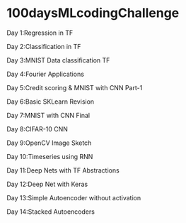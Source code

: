 # 100daysMLcodingChallenge

Day 1:Regression in TF

Day 2:Classification in TF

Day 3:MNIST Data classification TF

Day 4:Fourier Applications

Day 5:Credit scoring & MNIST with CNN Part-1

Day 6:Basic SKLearn Revision

Day 7:MNIST with CNN Final

Day 8:CIFAR-10 CNN

Day 9:OpenCV Image Sketch

Day 10:Timeseries using RNN

Day 11:Deep Nets with TF Abstractions

Day 12:Deep Net with Keras

Day 13:Simple Autoencoder without activation

Day 14:Stacked Autoencoders

